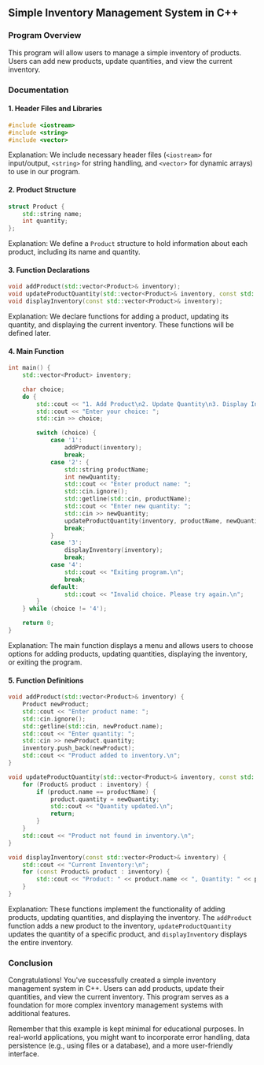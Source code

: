 ## Simple Inventory Management System in C++

### Program Overview

This program will allow users to manage a simple inventory of products. Users can add new products, update quantities, and view the current inventory.

### Documentation

#### 1. **Header Files and Libraries**

```cpp
#include <iostream>
#include <string>
#include <vector>
```

Explanation: We include necessary header files (`<iostream>` for input/output, `<string>` for string handling, and `<vector>` for dynamic arrays) to use in our program.

#### 2. **Product Structure**

```cpp
struct Product {
    std::string name;
    int quantity;
};
```

Explanation: We define a `Product` structure to hold information about each product, including its name and quantity.

#### 3. **Function Declarations**

```cpp
void addProduct(std::vector<Product>& inventory);
void updateProductQuantity(std::vector<Product>& inventory, const std::string& productName, int newQuantity);
void displayInventory(const std::vector<Product>& inventory);
```

Explanation: We declare functions for adding a product, updating its quantity, and displaying the current inventory. These functions will be defined later.

#### 4. **Main Function**

```cpp
int main() {
    std::vector<Product> inventory;

    char choice;
    do {
        std::cout << "1. Add Product\n2. Update Quantity\n3. Display Inventory\n4. Exit\n";
        std::cout << "Enter your choice: ";
        std::cin >> choice;

        switch (choice) {
            case '1':
                addProduct(inventory);
                break;
            case '2': {
                std::string productName;
                int newQuantity;
                std::cout << "Enter product name: ";
                std::cin.ignore();
                std::getline(std::cin, productName);
                std::cout << "Enter new quantity: ";
                std::cin >> newQuantity;
                updateProductQuantity(inventory, productName, newQuantity);
                break;
            }
            case '3':
                displayInventory(inventory);
                break;
            case '4':
                std::cout << "Exiting program.\n";
                break;
            default:
                std::cout << "Invalid choice. Please try again.\n";
        }
    } while (choice != '4');

    return 0;
}
```

Explanation: The main function displays a menu and allows users to choose options for adding products, updating quantities, displaying the inventory, or exiting the program.

#### 5. **Function Definitions**

```cpp
void addProduct(std::vector<Product>& inventory) {
    Product newProduct;
    std::cout << "Enter product name: ";
    std::cin.ignore();
    std::getline(std::cin, newProduct.name);
    std::cout << "Enter quantity: ";
    std::cin >> newProduct.quantity;
    inventory.push_back(newProduct);
    std::cout << "Product added to inventory.\n";
}

void updateProductQuantity(std::vector<Product>& inventory, const std::string& productName, int newQuantity) {
    for (Product& product : inventory) {
        if (product.name == productName) {
            product.quantity = newQuantity;
            std::cout << "Quantity updated.\n";
            return;
        }
    }
    std::cout << "Product not found in inventory.\n";
}

void displayInventory(const std::vector<Product>& inventory) {
    std::cout << "Current Inventory:\n";
    for (const Product& product : inventory) {
        std::cout << "Product: " << product.name << ", Quantity: " << product.quantity << "\n";
    }
}
```

Explanation: These functions implement the functionality of adding products, updating quantities, and displaying the inventory. The `addProduct` function adds a new product to the inventory, `updateProductQuantity` updates the quantity of a specific product, and `displayInventory` displays the entire inventory.

### Conclusion

Congratulations! You've successfully created a simple inventory management system in C++. Users can add products, update their quantities, and view the current inventory. This program serves as a foundation for more complex inventory management systems with additional features.

Remember that this example is kept minimal for educational purposes. In real-world applications, you might want to incorporate error handling, data persistence (e.g., using files or a database), and a more user-friendly interface.
